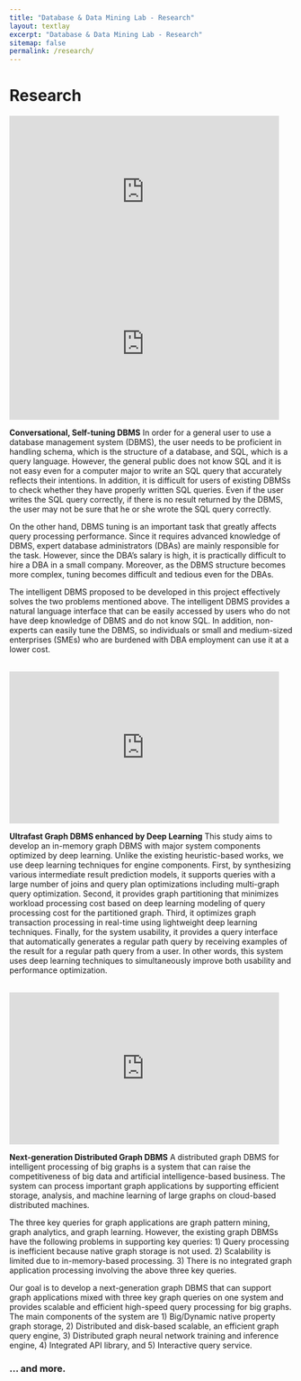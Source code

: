 ```yaml
---
title: "Database & Data Mining Lab - Research"
layout: textlay
excerpt: "Database & Data Mining Lab - Research"
sitemap: false
permalink: /research/
---
```


# Research

<iframe width="480" height="270" src="https://www.youtube.com/embed/CbpzMidK9Ms" frameborder="0" allowfullscreen></iframe>
<iframe width="480" height="270" src="https://drive.google.com/file/d/1qR64-Nhyth0GSFwbTFtHS9ChV89Rd_wS/preview" frameborder="0" allowfullscreen></iframe>

**Conversational, Self-tuning DBMS** In order for a general user to use a database management system (DBMS), the user needs to be proficient in handling schema, which is the structure of a database, and SQL, which is a query language. However, the general public does not know SQL and it is not easy even for a computer major to write an SQL query that accurately reflects their intentions. In addition, it is difficult for users of existing DBMSs to check whether they have properly written SQL queries. Even if the user writes the SQL query correctly, if there is no result returned by the DBMS, the user may not be sure that he or she wrote the SQL query correctly.

On the other hand, DBMS tuning is an important task that greatly affects query processing performance. Since it requires advanced knowledge of DBMS, expert database administrators (DBAs) are mainly responsible for the task. However, since the DBA’s salary is high, it is practically difficult to hire a DBA in a small company. Moreover, as the DBMS structure becomes more complex, tuning becomes difficult and tedious even for the DBAs.

The intelligent DBMS proposed to be developed in this project effectively solves the two problems mentioned above. The intelligent DBMS provides a natural language interface that can be easily accessed by users who do not have deep knowledge of DBMS and do not know SQL. In addition, non-experts can easily tune the DBMS, so individuals or small and medium-sized enterprises (SMEs) who are burdened with DBA employment can use it at a lower cost.

<br>
<iframe width="480" height="270" src="https://www.youtube.com/embed/OHOFLjmuinw" frameborder="0" allowfullscreen></iframe>

**Ultrafast Graph DBMS enhanced by Deep Learning** This study aims to develop an in-memory graph DBMS with major system components optimized by deep learning. Unlike the existing heuristic-based works, we use deep learning techniques for engine components. First, by synthesizing various intermediate result prediction models, it supports queries with a large number of joins and query plan optimizations including multi-graph query optimization. Second, it provides graph partitioning that minimizes workload processing cost based on deep learning modeling of query processing cost for the partitioned graph. Third, it optimizes graph transaction processing in real-time using lightweight deep learning techniques. Finally, for the system usability, it provides a query interface that automatically generates a regular path query by receiving examples of the result for a regular path query from a user. In other words, this system uses deep learning techniques to simultaneously improve both usability and performance optimization.

<br>
<iframe width="480" height="270" src="https://www.youtube.com/embed/dIZshMyq7TE" frameborder="0" allowfullscreen></iframe>

**Next-generation Distributed Graph DBMS** A distributed graph DBMS for intelligent processing of big graphs is a system that can raise the competitiveness of big data and artificial intelligence-based business. The system can process important graph applications by supporting efficient storage, analysis, and machine learning of large graphs on cloud-based distributed machines.

The three key queries for graph applications are graph pattern mining, graph analytics, and graph learning. However, the existing graph DBMSs have the following problems in supporting key queries: 1) Query processing is inefficient because native graph storage is not used. 2) Scalability is limited due to in-memory-based processing. 3) There is no integrated graph application processing involving the above three key queries.

Our goal is to develop a next-generation graph DBMS that can support graph applications mixed with three key graph queries on one system and provides scalable and efficient high-speed query processing for big graphs. The main components of the system are 1) Big/Dynamic native property graph storage, 2) Distributed and disk-based scalable, an efficient graph query engine, 3) Distributed graph neural network training and inference engine, 4) Integrated API library, and 5) Interactive query service.

### ... and more.
